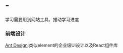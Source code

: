 # -
学习需要用到网站工具，推动学习进度
### 前端设计
[Ant Design](https://github.com/ant-design/ant-design/blob/master/README-zh_CN.md):类似element的企业级UI设计以及React组件库
